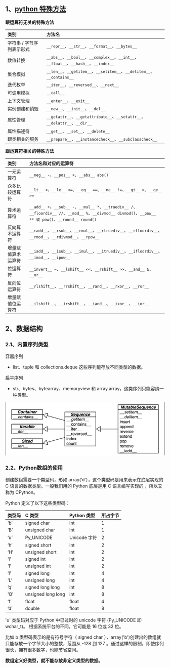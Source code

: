 ## 1、[python 特殊方法](https://docs.python.org/3/reference/datamodel.html)

**跟运算符无关的特殊方法**

| 类别             | 方法名                                                                             |
|:---------------|:--------------------------------------------------------------------------------|
| 字符串 / 字节序列表示形式 | `__repr__`、`__str__`、`__format__`、`__bytes__`                                   |
| 数值转换           | `__abs__`、`__bool__`、`__complex__`、`__int__`、`__float__`、`__hash__`、`__index__` |
| 集合模拟           | `__len__`、`__getitem__`、`__setitem__`、`__delitem__`、`__contains__`              |
| 迭代枚举           | `__iter__`、`__reversed__`、`__next__`                                            |
| 可调用模拟          | `__call__`                                                                      |
| 上下文管理          | `__enter__`、`__exit__`                                                          |
| 实例创建和销毁        | `__new__`、`__init__`、`__del__`                                                  |
| 属性管理           | `__getattr__`、`__getattribute__`、`__setattr__`、`__delattr__`、`__dir__`          |
| 属性描述符          | `__get__`、`__set__`、`__delete__`                                                |
| 跟类相关的服务        | `__prepare__`、`__instancecheck__`、`__subclasscheck__`                           |

**跟运算符相关的特殊方法**

| 类别        | 方法名和对应的运算符                                                                                                                                       |
|:----------|:-------------------------------------------------------------------------------------------------------------------------------------------------|
| 一元运算符     | `__neg__ -`、`__pos__ +`、`__abs__ abs()`                                                                                                          |
| 众多比较运算符   | `__lt__ <`、`__le__ <=`、`__eq__ ==`、`__ne__ !=`、`__gt__ >`、`__ge__ >=`                                                                            |
| 算术运算符     | `__add__ +`、`__sub__ -`、`__mul__ *`、`__truediv__ /`、`__floordiv__ //`、`__mod__ %`、`__divmod__ divmod()`、`__pow__ ** 或 pow()`、`__round__ round()` |
| 反向算术运算符   | `__radd__`、`__rsub__`、`__rmul__`、`__rtruediv__`、`__rfloordiv__`、`__rmod__`、`__rdivmod__`、`__rpow__`                                              |
| 增量赋值算术运算符 | `__iadd__`、`__isub__`、`__imul__`、`__itruediv__`、`__ifloordiv__`、`__imod__`、`__ipow__`                                                            |
| 位运算符      | `__invert__ ~`、`__lshift__ <<`、`__rshift__ >>`、`__and__ &`、`__or__`                                                                              |、`__xor__                                                                     |
| 反向位运算符    | `__rlshift__`、`__rrshift__`、`__rand__`、`__rxor__`、`__ror__`                                                                                      |
| 增量赋值位运算符  | `__ilshift__`、`__irshift__`、`__iand__`、`__ixor__`、`__ior__`                                                                                      |

## 2、数据结构

### 2.1、内置序列类型

容器序列

- list、tuple 和 collections.deque 这些序列能存放不同类型的数据。

扁平序列

- str、bytes、bytearray、memoryview 和 array.array，这类序列只能容纳一种类型。

![可变序列（MutableSequence）和不可变序列（Sequence）的差异](static/img.png)

### 2.2、Python数组的使用

创建数组需要一个类型码，形如 array(‘d’），这个类型码是用来表示在底层实现的 C 语言的数据类型。一般我们用的 Python 底层是用 C
语言编写实现的 ，所以又称为 CPython。

Python 定义了以下这些类型码：

| 类型码 | C 类型               | Python 类型  | 所占字节 |
|:----|:-------------------|:-----------|:-----|
| ‘b’ | signed char        | int        | 1    |
| ‘B’ | unsigned char      | int        | 1    | 
| ‘u’ | Py_UNICODE         | Unicode 字符 | 2    |    
| ‘h’ | signed short       | int        | 2    |
| ‘H’ | unsigned short     | int        | 2    |
| ‘i’ | signed int         | int        | 2    |
| ‘I’ | unsigned int       | int        | 2    |
| ‘l’ | signed long        | int        | 4    |
| ‘L’ | unsigned long      | int        | 4    |
| ‘q’ | signed long long   | int        | 8    |
| ‘Q’ | unsigned long long | int        | 8    |
| ‘f’ | float              | float      | 4    |
| ‘d’ | double             | float      | 8    |

'u' 类型码对应于 Python 中已过时的 unicode 字符 (Py_UNICODE 即 wchar_t)。 根据系统平台的不同，它可能是 16 位或 32
位。

比如 b 类型码表示的是有符号字符（ signed char ），array('b')创建出的数组就只能存放一个字节大小的整数，范围从 -128 到 127
。通过这样的限制，即使序列很长，拥有很多数字，也能节省空间。

**数组定义好类型，就不能存放非定义类型的数据。**